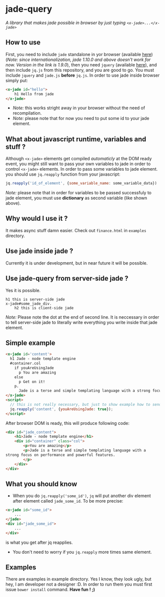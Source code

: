 jade-query
==========
*A library that makes jade possible in browser by just typing `<x-jade>...</x-jade>`*

How to use
----------
First, you need to include `jade` standalone in yor browser (available [here](https://cdnjs.cloudflare.com/ajax/libs/jade/1.9.0/jade.min.js)) (*Note: since internationalization, jade 1.10.0 and above doesn't work for now. Version in the link is 1.9.0*), then you need `jquery` (available [here](http://code.jquery.com/jquery-2.1.1.min.js)), and then include `jq.js` from this repository, and you are good to go. You must include `jquery` and `jade.js` **before** `jq.js`. In order to use jade inside browser simply put:
```html
<x-jade id="hello">
    h1 Hello from jade
</x-jade>
```
- *Note:* this works stright away in your browser without the need of recompilation.
- *Note:* please note that for now you need to put some id to your jade element.

What about javascript runtime, variables and stuff ?
----------------------------------------------------
Although `<x-jade>` elements get compiled *automaticly* at the DOM ready event, you might still want to pass your own variables to jade in order to control `<x-jade>` elements.
In order to pass some variables to jade element. you should use `jq.reapply` function from your javascript:
```javascript
jq.reapply('id_of_element', {some_variable_name: some_variable_data})
```
*Note:* please note that in order for variables to be passed successfuly to jade element, you must use **dictionary** as second variable (like shown above).

Why would I use it ?
--------------------
It makes async stuff damn easier. Check out `finance.html` in `examples` directory.

Use jade inside jade ?
----------------------
Currently it is under development, but in near future it will be possible.

Use jade-query from server-side jade ?
--------------------------------------
Yes it is possible.
```jade
h1 this is server-side jade
x-jade#some_jade_div.
    h2 this is client-side jade
```
*Note:* Please note the dot at the end of second line. It is neccessary in order to tell server-side jade to literally write everything you write inside that jade element.

Simple example
--------------
```html
<x-jade id='content'>
  h1 Jade - node template engine
  #container.col
    if youAreUsingJade
      p You are amazing
    else
      p Get on it!
    p.
      Jade is a terse and simple templating language with a strong focus on performance and powerful features.
</x-jade>
<script>
  // this is not really necessary, but just to show example how to send variables to jade
  jq.reapply('content', {youAreUsingJade: true});
</script>
```
After browser DOM is ready, this will produce following code:
```html
<div id="jade_content">
    <h1>Jade - node template engine</h1>
    <div id="container" class="col">
        <p>You are amazing</p>
        <p>Jade is a terse and simple templating language with a
strong focus on performance and powerful features.
        </p>
    </div>
</div>
```

What you should know
--------------------
- When you do `jq.reapply('some_id')`, `jq` will put another div element after <x-jade> element called `jade_some_id`. To be more precise:
```html
<x-jade id="some_id">
    ...
</jade>
<div id="jade_some_id">
    ...
</div>
```
is what you get after jq reapplies.
- You don't need to worry if you `jq.reapply` more times same element.

Examples
--------
There are examples in example directory. Yes I know, they look ugly, but hey, I am developer not a designer :D. In order to run them you must first issue `bower install` command.
**Have fun ! ;)**
